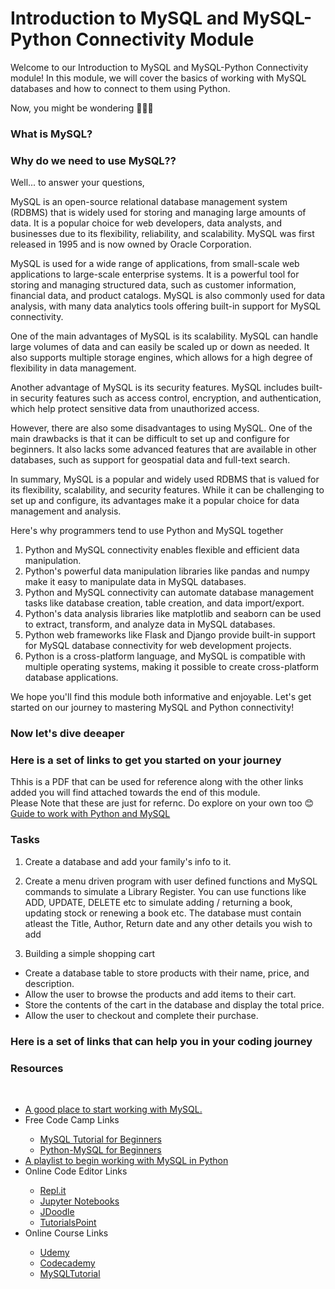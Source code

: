 # Introduction to MySQL and MySQL-Python Connectivity Module

Welcome to our Introduction to MySQL and MySQL-Python Connectivity module! In this module, we will cover the basics of working with MySQL databases and how to connect to them using Python.

Now, you might be wondering 🤔🤔🤔</br>
   ### What is MySQL? </br>
   ### Why do we need to use MySQL??</br>

Well... to answer your questions,

MySQL is an open-source relational database management system (RDBMS) that is widely used for storing and managing large amounts of data. It is a popular choice for web developers, data analysts, and businesses due to its flexibility, reliability, and scalability. MySQL was first released in 1995 and is now owned by Oracle Corporation.

MySQL is used for a wide range of applications, from small-scale web applications to large-scale enterprise systems. It is a powerful tool for storing and managing structured data, such as customer information, financial data, and product catalogs. MySQL is also commonly used for data analysis, with many data analytics tools offering built-in support for MySQL connectivity.

One of the main advantages of MySQL is its scalability. MySQL can handle large volumes of data and can easily be scaled up or down as needed. It also supports multiple storage engines, which allows for a high degree of flexibility in data management.

Another advantage of MySQL is its security features. MySQL includes built-in security features such as access control, encryption, and authentication, which help protect sensitive data from unauthorized access.

However, there are also some disadvantages to using MySQL. One of the main drawbacks is that it can be difficult to set up and configure for beginners. It also lacks some advanced features that are available in other databases, such as support for geospatial data and full-text search.

In summary, MySQL is a popular and widely used RDBMS that is valued for its flexibility, scalability, and security features. While it can be challenging to set up and configure, its advantages make it a popular choice for data management and analysis.


Here's why programmers tend to use Python and MySQL together
<ol>
         <li> Python and MySQL connectivity enables flexible and efficient data manipulation. </li>
         <li> Python's powerful data manipulation libraries like pandas and numpy make it easy to manipulate data in MySQL databases. </li>
         <li> Python and MySQL connectivity can automate database management tasks like database creation, table creation, and data import/export. </li>
         <li> Python's data analysis libraries like matplotlib and seaborn can be used to extract, transform, and analyze data in MySQL databases. </li>
         <li> Python web frameworks like Flask and Django provide built-in support for MySQL database connectivity for web development projects. </li>
         <li> Python is a cross-platform language, and MySQL is compatible with multiple operating systems, making it possible to create cross-platform database applications. </li>
        </ol>
         
         
We hope you'll find this module both informative and enjoyable. Let's get started on our journey to mastering MySQL and Python connectivity!


### Now let's dive deeaper 

### Here is a set of links to get you started on your journey 
<p>
   Thhis is a PDF that can be used for reference along with the other links added you will find attached towards the end of this module.</br>
   Please Note that these are just for refernc. Do explore on your own too 😊 
         <a href="https://www.tutorialspoint.com/python_mysql/python_mysql_tutorial.pdf" title="Textbook">Guide to work with Python and MySQL</a></p>

### Tasks

1. Create a database and add your family's info to it.<br>
                
             
2. Create a menu driven program with user defined functions and MySQL commands to simulate a Library Register. 
  You can use functions like ADD, UPDATE, DELETE etc to simulate adding / returning a book, updating stock or renewing a book etc. 
  The database must contain atleast the Title, Author, Return date and any other details you wish to add

                
3. Building a simple shopping cart
 <ul>
         <li> Create a database table to store products with their name, price, and description.</li>
         <li> Allow the user to browse the products and add items to their cart.</li>
         <li> Store the contents of the cart in the database and display the total price.</li> 
         <li> Allow the user to checkout and complete their purchase.</li> 
</ul>       


        

### Here is a set of links that can help you in your coding journey

<h3>Resources</h3> 
    <br>
    <ul>
        <li> <a href="https://dev.mysql.com/doc/connector-python/en/connector-python-introduction.html" title="Official Documentation">A good place to start working with MySQL.</a> </li>
        <li> Free Code Camp Links </li>
          <ul>
              <li> <a href="https://youtu.be/HXV3zeQKqGY" title="Video">MySQL Tutorial for Beginners</a> </li>
              <li> <a href="https://www.freecodecamp.org/news/connect-python-with-sql/" title="Blog">Python-MySQL for Beginners</a> </li>
          </ul>
        <li> <a href="https://youtube.com/playlist?list=PLeepFBHLII7E8ShLFhWQSSn8z5CHwHzJU" title="Playlist">A playlist to begin working with MySQL in Python</a> </li>
        <li> Online Code Editor Links </li>
          <ul>
              <li> <a href="https://repl.it/" title="Working with Python-MySQL">Repl.it</a> </li>
              <li> <a href="https://jupyter.org/try" title="Working with Python-MySQL">Jupyter Notebooks</a> </li>
              <li> <a href="https://www.jdoodle.com/mysql-online-compiler/" title="Working with Python-MySQL">JDoodle</a> </li>
              <li> <a href="https://www.tutorialspoint.com/python/python_files_io.htm" title="Working with Python-MySQL">TutorialsPoint</a> </li>
          </ul>
        <li> Online Course Links </li>
          <ul>
              <li> <a href="https://www.udemy.com/courses/search/?src=ukw&q=Python+Mysql" title="Working with Python-MySQL">Udemy</a> </li>
              <li> <a href="https://www.codecademy.com/learn/learn-sql" title="Working with Python-MySQL">Codecademy</a> </li>
              <li> <a href="https://www.mysqltutorial.org/" title="Working with Python-MySQL">MySQLTutorial</a> </li>
          </ul>
    </ul>


